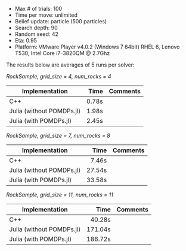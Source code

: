 - Max # of trials:	100
- Time per move:	unlimited
- Belief update:	particle (500 particles)
- Search depth:		90
- Random seed:		42
- Eta:				0.95
- Platform:			VMware Player v4.0.2 (Windows 7 64bit) RHEL 6,
					Lenovo T530, Intel Core i7-3820QM @ 2.7Ghz

The results below are averages of 5 runs per solver:

*RockSample, grid_size = 4, num_rocks = 4*

|Implementation				|Time			|Comments											|
----------------------------|--------------:|---------------------------------------------------|
|C++ 						|0.78s			|													|
|Julia (without POMDPs.jl)	|1.98s			|													|
|Julia (with POMDPs.jl)		|2.45s			|													|

*RockSample, grid_size = 7, num_rocks = 8*

|Implementation				|Time			|Comments											|
----------------------------|--------------:|---------------------------------------------------|
|C++ 						|7.46s			|													|
|Julia (without POMDPs.jl)	|27.54s			|				|
|Julia (with POMDPs.jl)		|33.58s			|				|

*RockSample, grid_size = 11, num_rocks = 11*

|Implementation				|Time			|Comments											|
----------------------------|--------------:|---------------------------------------------------|
|C++ 						|40.28s			|													|
|Julia (without POMDPs.jl)	|171.04s		|													|
|Julia (with POMDPs.jl)		|186.72s		|													|

